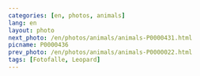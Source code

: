 ```yaml
---
categories: [en, photos, animals]
lang: en
layout: photo
next_photo: /en/photos/animals/animals-P0000431.html
picname: P0000436
prev_photo: /en/photos/animals/animals-P0000022.html
tags: [Fotofalle, Leopard]
---
```

